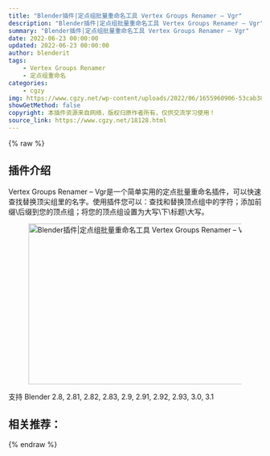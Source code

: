 ```yaml
---
title: "Blender插件|定点组批量重命名工具 Vertex Groups Renamer – Vgr"
description: "Blender插件|定点组批量重命名工具 Vertex Groups Renamer – Vgr"
summary: "Blender插件|定点组批量重命名工具 Vertex Groups Renamer – Vgr"
date: 2022-06-23 00:00:00
updated: 2022-06-23 00:00:00
author: blenderit
tags: 
    - Vertex Groups Renamer
    - 定点组重命名
categories:
    - cgzy
img: https://www.cgzy.net/wp-content/uploads/2022/06/1655960906-53cab38c28c4b43.jpg
showGetMethod: false
copyright: 本插件资源来自网络，版权归原作者所有，仅供交流学习使用！
source_link: https://www.cgzy.net/18128.html
---
```


{% raw %}
<div class="wp-block-pandastudio-title"><div class="title_style_01"><h2 id="h2-0">插件介绍</h2></div></div><p class="is-style-text-indent-2em">Vertex Groups Renamer – Vgr是一个简单实用的定点批量重命名插件，可以快速查找替换顶尖组里的名字。使用插件您可以：查找和替换顶点组中的字符；添加前缀\后缀到您的顶点组；将您的顶点组设置为大写\下\标题\大写。</p><div class="wp-block-image is-style-border-round-and-with-shadow"><figure class="aligncenter size-full"><img fetchpriority="high" decoding="async" width="640" height="320" src="https://www.cgzy.net/wp-content/uploads/2022/06/1655960593-dee240bb19f15f9.webp" class="wp-image-18129" srcset="https://www.cgzy.net/wp-content/uploads/2022/06/1655960593-dee240bb19f15f9.webp 640w, https://www.cgzy.net/wp-content/uploads/2022/06/1655960593-dee240bb19f15f9-512x256.webp 512w" sizes="(max-width: 640px) 100vw, 640px" title="Blender插件|定点组批量重命名工具 Vertex Groups Renamer – Vgr" alt="Blender插件|定点组批量重命名工具 Vertex Groups Renamer – Vgr"></figure></div><div class="wp-block-pandastudio-tips"><div class="tip success "><p>支持 Blender 2.8, 2.81, 2.82, 2.83, 2.9, 2.91, 2.92, 2.93, 3.0, 3.1</p>
</div></div><div class="wp-block-pandastudio-title"><div class="title_style_01"><h2 id="h2-1">相关推荐：</h2></div></div>
<div style="display: none">cgzy</div>
{% endraw %}